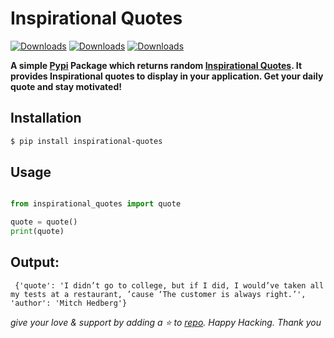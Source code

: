 # Inspirational Quotes

[![Downloads](https://static.pepy.tech/badge/inspirational-quotes)](https://pepy.tech/project/inspirational-quotes)
[![Downloads](https://static.pepy.tech/badge/inspirational-quotes/month)](https://pepy.tech/project/inspirational-quotes)
[![Downloads](https://static.pepy.tech/badge/inspirational-quotes/week)](https://pepy.tech/project/inspirational-quotes)

**A simple [Pypi](https://pypi.org/project/inspirational-quotes/) Package which returns random [Inspirational Quotes](https://github.com/saip007/inspirational_quotes/). It provides Inspirational quotes to display in your application. Get your daily quote and stay motivated!**


## Installation

```bash
$ pip install inspirational-quotes
```

## Usage

```.py

from inspirational_quotes import quote

quote = quote()
print(quote)


```

## Output:

```
 {'quote': 'I didn’t go to college, but if I did, I would’ve taken all my tests at a restaurant, ’cause ‘The customer is always right.’', 'author': 'Mitch Hedberg'}
 ```

_give your love & support by adding a :star: to [repo](https://github.com/saip007/inspirational_quotes). Happy Hacking. Thank you_
